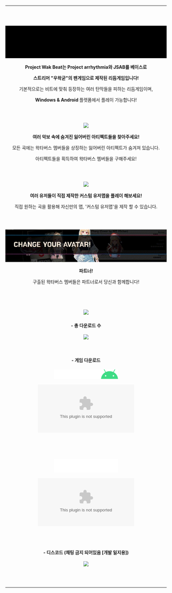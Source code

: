 <div align = "center">
  

#
  
-----------------------------


</br></br>
  
<img src = "imgs/comp1.gif"></br>

  
<b> Project Wak Beat는 Project arrhythmia와 JSAB를 베이스로

스트리머 "우왁굳"의 팬게임으로 제작된 리듬게임입니다! </b>

기본적으로는 비트에 맞춰 등장하는 여러 탄막들을 피하는 리듬게임이며, 

<b> Windows & Android </b> 플렛폼에서 플레이 가능합니다!
  
</br></br>


  
<img src = "imgs/comp2.gif"></br>

<b> 여러 악보 속에 숨겨진 잃어버린 아티펙트들을 찾아주세요! </b>

모든 곡에는 왁타버스 멤버들을 상징하는 잃어버린 아티펙트가 숨겨져 있습니다.

아티펙트들을 획득하여 왁타버스 멤버들을 구해주세요!
  
</br></br>


  
<img src = "imgs/comp3.gif"></br>

<b> 여러 유저들이 직접 제작한 커스텀 유저맵을 플레이 해보세요! </b>

직접 원하는 곡을 활용해 자신만의 맵, '커스텀 유저맵'을 제작 할 수 있습니다.

</br></br>



  
<img src = "imgs/comp4.gif"></br>

<b> 파트너! </b>

구출된 왁타버스 멤버들은 파트너로서 당신과 함께합니다!
  
</br></br>

##

  
<img src = "imgs/spr_W.png">

#### - 총 다운로드 수

![](https://img.shields.io/github/downloads/ABER1047/Just_Wak_and_Beats/total?color=866AFF)

</br>

#### - 게임 다운로드 

<img src = "imgs/android.png" width = "200px"></br>

[![](https://img.shields.io/github/downloads/ABER1047/Just_Wak_and_Beats/Release1.01/Project.Wak.Beat.release.v1.01.apk?color=98FF6A&label=Download&style=for-the-badge)](https://github.com/Just-Wak-Beat/Project_Wak_Beat/releases/download/Release1.01/Project.Wak.Beat.release.v1.01.apk)


</br></br></br>

<img src = "imgs/windows.png" width = "200px"></br>

[![](https://img.shields.io/github/downloads/ABER1047/Just_Wak_and_Beats/Release1.01/Project.Wak.Beat.release.v1.01.zip?color=6AE2FF&label=Download&style=for-the-badge)](https://github.com/Just-Wak-Beat/Project_Wak_Beat/releases/download/Release1.01/Project.Wak.Beat.release.v1.01.zip)

</br></br>

#### - 디스코드 (채팅 금지 되어있음 [개발 일지용])

[![](https://discordapp.com/api/guilds/958378000414568558/embed.png?style=banner2)](https://discord.gg/hzbCTRemqq)

</br></br>


</div>

-----------------------------
##
